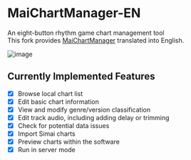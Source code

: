 # MaiChartManager-EN

An eight-button rhythm game chart management tool<br/>
This fork provides [MaiChartManager](https://github.com/MewoLab/MaiChartManager) translated into English.

![image](https://github.com/user-attachments/assets/33dfa8b0-4a40-449b-8fbf-d1f901495402)

## Currently Implemented Features

- [x] Browse local chart list
- [x] Edit basic chart information
- [x] View and modify genre/version classification
- [x] Edit track audio, including adding delay or trimming
- [x] Check for potential data issues
- [x] Import Simai charts
- [x] Preview charts within the software
- [x] Run in server mode
